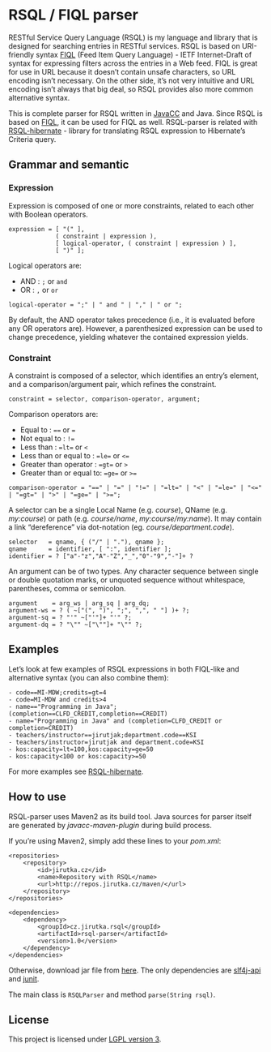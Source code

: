 # RSQL / FIQL parser

RESTful Service Query Language (RSQL) is my language and library that is designed for searching entries in RESTful services. RSQL is based on URI-friendly syntax [FIQL](http://tools.ietf.org/html/draft-nottingham-atompub-fiql-00) (Feed Item Query Language) - IETF Internet-Draft of syntax for expressing filters across the entries in a Web feed. FIQL is great for use in URL because it doesn’t contain unsafe characters, so URL encoding isn’t necessary. On the other side, it’s not very intuitive and URL encoding isn’t always that big deal, so RSQL provides also more common alternative syntax.

This is complete parser for RSQL written in [JavaCC](http://javacc.java.net/) and Java. Since RSQL is based on [FIQL](http://tools.ietf.org/html/draft-nottingham-atompub-fiql-00), it can be used for FIQL as well. RSQL-parser is related with [RSQL-hibernate](https://github.com/jirutka/rsql-hibernate) - library for translating RSQL expression to Hibernate’s Criteria query.


## Grammar and semantic

### Expression

Expression is composed of one or more constraints, related to each other with Boolean operators.

    expression = [ "(" ],
                 ( constraint | expression ),
                 [ logical-operator, ( constraint | expression ) ],
                 [ ")" ];

Logical operators are:

* AND : `;` or ` and `
* OR : `,` or ` or `

<!-- -->
    logical-operator = ";" | " and " | "," | " or ";

By default, the AND operator takes precedence (i.e., it is evaluated before any OR operators are). However, a parenthesized expression can be used to change precedence, yielding whatever the contained expression yields.


### Constraint

A constraint is composed of a selector, which identifies an entry’s element, and a comparison/argument pair, which refines the constraint.

    constraint = selector, comparison-operator, argument;

Comparison operators are:

* Equal to : `==` or `=`
* Not equal to : `!=`
* Less than : `=lt=` or `<`
* Less than or equal to : `=le=` or `<=`
* Greater than operator : `=gt=` or `>`
* Greater than or equal to: `=ge=` or `>=`

<!-- -->
    comparison-operator = "==" | "=" | "!=" | "=lt=" | "<" | "=le=" | "<=" | "=gt=" | ">" | "=ge=" | ">=";

A selector can be a single Local Name (e.g. _course_), QName (e.g. _my:course_) or path (e.g. _course/name_, _my:course/my:name_). It may contain a link “dereference” via dot-notation (eg. _course/department.code_).

    selector   = qname, { ("/" | "."), qname };
    qname      = identifier, [ ":", identifier ];
    identifier = ? ["a"-"z","A"-"Z","_","0"-"9","-"]+ ?

An argument can be of two types. Any character sequence between single or double quotation marks, or unquoted sequence without whitespace, parentheses, comma or semicolon.

    argument    = arg_ws | arg_sq | arg_dq;
    argument-ws = ? ( ~["(", ")", ";", ",", " "] )+ ?;
    argument-sq = ? "'" ~["'"]+ "'" ?;
    argument-dq = ? "\"" ~["\""]+ "\"" ?;


## Examples

Let’s look at few examples of RSQL expressions in both FIQL-like and alternative syntax (you can also combine them):

    - code==MI-MDW;credits=gt=4
    - code=MI-MDW and credits>4
    - name=="Programming in Java";(completion==CLFD_CREDIT,completion==CREDIT)
    - name="Programming in Java" and (completion=CLFD_CREDIT or completion=CREDIT)
    - teachers/instructor==jirutjak;department.code==KSI
    - teachers/instructor=jirutjak and department.code=KSI
    - kos:capacity=lt=100,kos:capacity=ge=50
    - kos:capacity<100 or kos:capacity>=50
	
For more examples see [RSQL-hibernate](https://github.com/jirutka/rsql-hibernate).


## How to use

RSQL-parser uses Maven2 as its build tool. Java sources for parser itself are generated by _javacc-maven-plugin_ during build process.

If you’re using Maven2, simply add these lines to your _pom.xml_:

    <repositories>
        <repository>
            <id>jirutka.cz</id>
            <name>Repository with RSQL</name>
            <url>http://repos.jirutka.cz/maven/</url>
        </repository>
    </repositories>

    <dependencies>
        <dependency>
            <groupId>cz.jirutka.rsql</groupId>
            <artifactId>rsql-parser</artifactId>
            <version>1.0</version>
        </dependency>
    </dependencies>

Otherwise, download jar file from [here](https://github.com/downloads/jirutka/rsql-parser/rsql-parser-1.0.jar). The only dependencies are [slf4j-api](http://www.slf4j.org/download.html) and [junit](https://github.com/KentBeck/junit/downloads).

The main class is `RSQLParser` and method `parse(String rsql)`.


## License

This project is licensed under [LGPL version 3](http://www.gnu.org/licenses/lgpl.txt).